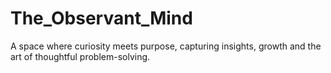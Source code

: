 # The_Observant_Mind
A space where curiosity meets purpose, capturing insights, growth and the art of thoughtful problem-solving.

